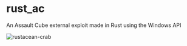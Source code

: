 # rust_ac
An Assault Cube external exploit made in Rust using the Windows API


![rustacean-crab](https://github.com/oogaD/rust_ac/assets/88132323/b23d07d5-28e6-463d-8087-9076492cbb36)
